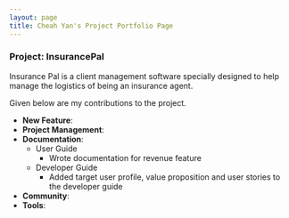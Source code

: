 ```yaml
---
layout: page
title: Cheah Yan's Project Portfolio Page
---
```


### Project: InsurancePal

Insurance Pal is a client management software specially designed
to help manage the logistics of being an insurance agent.

Given below are my contributions to the project.
* **New Feature**:
* **Project Management**:
* **Documentation**:
  * User Guide
      * Wrote documentation for revenue feature
  * Developer Guide
      * Added target user profile, value proposition and user stories to the developer guide
* **Community**:
* **Tools**:


